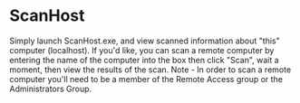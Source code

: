 # ScanHost

Simply launch ScanHost.exe, and view scanned information about "this" computer (localhost). If you'd like, you can scan a remote computer by entering the name of the computer into the box then click "Scan", wait a moment, then view the results of the scan. Note - In order to scan a remote computer you'll need to be a member of the Remote Access group or the Administrators Group.
